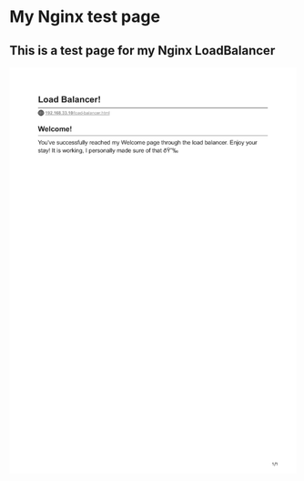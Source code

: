 # My Nginx test page

## This is a test page for my Nginx LoadBalancer

![Nginx logo](./img/LoadBalancer.png)
